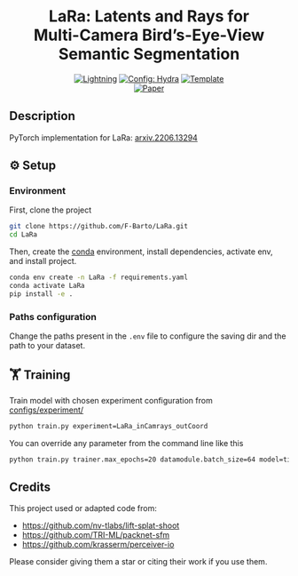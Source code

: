 <div align="center">

# LaRa: Latents and Rays for <br> Multi-Camera Bird’s-Eye-View <br> Semantic Segmentation



<a href="https://pytorchlightning.ai/"><img alt="Lightning" src="https://img.shields.io/badge/-Lightning-792ee5?logo=pytorchlightning&logoColor=white"></a>
<a href="https://hydra.cc/"><img alt="Config: Hydra" src="https://img.shields.io/badge/Config-Hydra-89b8cd"></a>
<a href="https://github.com/ashleve/lightning-hydra-template"><img alt="Template" src="https://img.shields.io/badge/-Lightning--Hydra--Template-017F2F?style=flat&logo=github&labelColor=gray"></a><br>
[![Paper](http://img.shields.io/badge/paper-arxiv.2206.13294-B31B1B.svg)](https://arxiv.org/abs/2206.13294)

</div>

## Description

PyTorch implementation for LaRa: [arxiv.2206.13294](https://arxiv.org/abs/2206.13294)

## ⚙ Setup <a name="setup"></a>

### Environment

First, clone the project
```bash
git clone https://github.com/F-Barto/LaRa.git
cd LaRa
```
Then, create the [conda](https://docs.conda.io/en/latest/miniconda.html) environment,
install dependencies, activate env, and install project.
```bash
conda env create -n LaRa -f requirements.yaml
conda activate LaRa
pip install -e .
```

### Paths configuration

Change the paths present in the `.env` file to configure the saving dir and the path to your dataset.

## 🏋️ Training <a name="training"></a>

Train model with chosen experiment configuration from [configs/experiment/](configs/experiment/)

```bash
python train.py experiment=LaRa_inCamrays_outCoord
```

You can override any parameter from the command line like this

```bash
python train.py trainer.max_epochs=20 datamodule.batch_size=64 model=tiny_LaRa experiment=LaRa_inCamrays_outFourier
```

## Credits

This project used or adapted code from:
* https://github.com/nv-tlabs/lift-splat-shoot
* https://github.com/TRI-ML/packnet-sfm
* https://github.com/krasserm/perceiver-io

Please consider giving them a star or citing their work if you use them.
